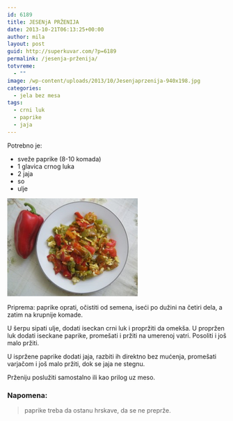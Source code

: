 ```yaml
---
id: 6189
title: JESENjA PRŽENIJA
date: 2013-10-21T06:13:25+00:00
author: mila
layout: post
guid: http://superkuvar.com/?p=6189
permalink: /jesenja-prženija/
totvreme:
  - ""
image: /wp-content/uploads/2013/10/Jesenjaprzenija-940x198.jpg
categories:
  - jela bez mesa
tags:
  - crni luk
  - paprike
  - jaja
---
```

Potrebno je:

  * sveže paprike (8-10 komada)
  * 1 glavica crnog luka
  * 2 jaja
  * so
  * ulje

[<img class="alignnone size-medium wp-image-6190" src="/wp-content/uploads/2013/10/Jesenjaprzenija-300x225.jpg" alt="Jesenjaprzenija" width="300" height="225" />](/wp-content/uploads/2013/10/Jesenjaprzenija.jpg)

Priprema: paprike oprati, očistiti od semena, iseći po dužini na četiri dela, a zatim na krupnije komade.

U šerpu sipati ulje, dodati iseckan crni luk i propržiti da omekša. U propržen luk dodati iseckane paprike, promešati i pržiti na umerenoj vatri. Posoliti i još malo pržiti.

U ispržene paprike dodati jaja, razbiti ih direktno bez mućenja, promešati varjačom i još malo pržiti, dok se jaja ne stegnu.

Prženiju poslužiti samostalno ili kao prilog uz meso.

### Napomena:
> paprike treba da ostanu hrskave, da se ne preprže.